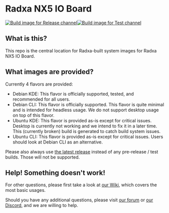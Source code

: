 # Radxa NX5 IO Board

[![Build image for Release channel](https://github.com/radxa-build/radxa-nx5-io/actions/workflows/build.yml/badge.svg)](https://github.com/radxa-build/radxa-nx5-io/actions/workflows/build.yml)[![Build image for Test channel](https://github.com/radxa-build/radxa-nx5-io/actions/workflows/test.yml/badge.svg)](https://github.com/radxa-build/radxa-nx5-io/actions/workflows/test.yml)

## What is this?

This repo is the central location for Radxa-built system images for Radxa NX5 IO Board.

## What images are provided?

Currently 4 flavors are provided:

- Debian KDE: This flavor is officially supported, tested, and recommended for all users.
- Debian CLI: This flavor is officially supported. This flavor is quite minimal and is intended for headless usage. We do not support desktop usage on top of this flavor.
- Ubuntu KDE: This flavor is provided as-is except for critical issues. Desktop is currently not working and we intend to fix it in a later time. This (currently broken) build is generated to catch build system issues.
- Ubuntu CLI: This flavor is provided as-is except for critical issues. Users should look at Debian CLI as an alternative.

Please also always use [the latest release](https://github.com/radxa-build/radxa-nx5-io/releases/latest) instead of any pre-release / test builds. Those will not be supported.

## Help! Something doesn't work!

For other questions, please first take a look at [our Wiki](https://wiki.radxa.com), which covers the most basic usages.

Should you have any additional questions, please visit [our forum](https://forum.radxa.com/) or [our Discord](https://rock.sh/go), and we are willing to help.
